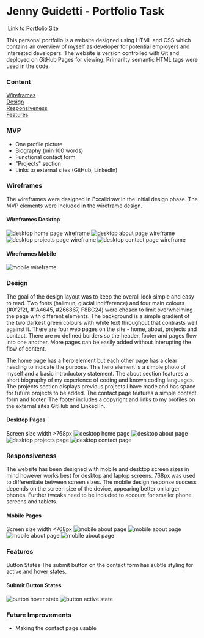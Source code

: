 #  Jenny Guidetti - Portfolio Task
​
[Link to Portfolio Site](https://jennyguidetti.github.io/)

This personal portfolio is a website designed using HTML and CSS which contains an overview of myself as developer for potential employers and interested developers. The website is version controlled with Git and deployed on GitHub Pages for viewing. Primarilty semantic HTML tags were used in the code.

### Content
[Wireframes](#Wireframes)  
[Design](#Design)  
[Responsiveness](#Responsiveness)  
[Features](#Features)  

### MVP
- One profile picture
- Biography (min 100 words)
- Functional contact form
- "Projects" section
- Links to external sites (GitHub, LinkedIn)

### Wireframes
The wireframes were designed in Excalidraw in the initial design phase. The MVP elements were included in the wireframe design. 

#### Wireframes Desktop
![desktop home page wireframe](./img/wireframe-desktop-home.png)
![desktop about page wireframe](./img/wireframe-desktop-about.png)
![desktop projects page wireframe](./img/wireframe-desktop-projects.png)
![desktop contact page wireframe](./img/wireframe-desktop-contact.png)

#### Wireframes Mobile
![mobile wireframe](./img/wireframe-mobile.png)

### Design
The goal of the design layout was to keep the overall look simple and easy to read. Two fonts (halimun, glacial indifference) and four main colours (#0f2f2f, #1A4645, #266867, F8BC24) were chosen to limit overwhelming the page with different elements. The background is a simple gradient of the two darkest green colours with white text throughout that contrasts well against it. There are four web pages on the site - home, about, projects and contact. There are no defined borders so the header, footer and pages flow into one another. More pages can be easily added without interupting the flow of content. 

The home page has a hero element but each other page has a clear heading to indicate the purpose. This hero element is a simple photo of myself and a basic introductory statement. The about section features a short biography of my experience of coding and known coding languages. The projects section displays previous projects I have made and has space for future projects to be added. The contact page features a simple contact form and footer. The footer includes a copyright and links to my profiles on the external sites GitHub and Linked In.

#### Desktop Pages
Screen size width >768px
![desktop home page](./img/desktop-home.png)
![desktop about page](/img/desktop-about.png)
![desktop projects page](/img/desktop-projects.png)
![desktop contact page](/img/desktop-contact.png)

### Responsiveness
The website has been designed with mobile and desktop screen sizes in mind however works best for desktop and laptop screens. 768px was used to differentiate between screen sizes. The mobile design response success depends on the screen size of the device, appearing better on larger phones. Further tweaks need to be included to account for smaller phone screens and tablets.

#### Mobile Pages
Screen size width <768px
![mobile about page](/img/mobile-home.png)
![mobile about page](/img/mobile-about.png)
![mobile about page](/img/mobile-projects.png)
![mobile about page](/img/mobile-contact.png)

### Features
Button States
The submit button on the contact form has subtle styling for active and hover states. 

#### Submit Button States
![button hover state](/img/button-hover.png)
![button active state](/img/button-active.png)

### Future Improvements
- Making the contact page usable
